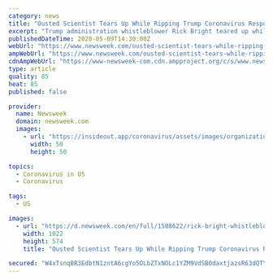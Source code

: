 ```yaml
---
category: news
title: "Ousted Scientist Tears Up While Ripping Trump Coronavirus Response: 'We Could've Done Something And We Didn't'"
excerpt: "Trump administration whistleblower Rick Bright teared up while ripping the Trump's response to the coronavirus: \"We could've done something and we didn't.\""
publishedDateTime: 2020-05-09T14:30:00Z
webUrl: "https://www.newsweek.com/ousted-scientist-tears-while-ripping-trump-coronavirus-response-we-couldve-done-something-we-1502926"
ampWebUrl: "https://www.newsweek.com/ousted-scientist-tears-while-ripping-trump-coronavirus-response-we-couldve-done-something-we-1502926?amp=1"
cdnAmpWebUrl: "https://www-newsweek-com.cdn.ampproject.org/c/s/www.newsweek.com/ousted-scientist-tears-while-ripping-trump-coronavirus-response-we-couldve-done-something-we-1502926?amp=1"
type: article
quality: 85
heat: 85
published: false

provider:
  name: Newsweek
  domain: newsweek.com
  images:
    - url: "https://insideout.app/coronavirus/assets/images/organizations/newsweek.com-50x50.jpg"
      width: 50
      height: 50

topics:
  - Coronavirus in US
  - Coronavirus

tags:
  - US

images:
  - url: "https://d.newsweek.com/en/full/1588622/rick-bright-whistleblower-trump-coronavirus.jpg"
    width: 1022
    height: 574
    title: "Ousted Scientist Tears Up While Ripping Trump Coronavirus Response: 'We Could've Done Something And We Didn't'"

secured: "W4xTsnqBR3EdbtN1zntA6cgYo5OLbZTxNOLc1YZM9VdSB0daxtjazsR63dQTYllMJk0oI9oAxSjVA8blosC1xZwkam/0e8SQOlw3h5yUXRc1OasTDxkWwnnu1t1jMx/0BTV1ZPACKUOUJyHCgoJbQytf9VwlqVpdk5G5oBsaTYo1tp38w+wvkGpJxmwSMf5plFrVONA7rmcfEP9DlvETcoY1cA1uHaY+vciGXRm6ldtTHgQBhmnd1U522dZQqmol8rAzm6l1/q7PgBn2a2KCa64pH705aQYVoZePNyfjtuOVcHHYD2szg9kLACAoi2+g9ifBM6wpeXmZD9CJpBYAOsKLjrjZUae3a/SDvIV8Ttcm63Um9FYBU9cZXG8dWTeqBl84isJj2JOkJAJ1MJDz6xDfgkz76std28hjtaA8/Kk8cRTxz0dRTCE5TBvJ0wGQiJLfOrCATFqCA5ds6l7eQN5dwcUCj9EVmjDfmqVsbMc=;aG8qmKKbrdEv4uvOchnx5g=="
---
```


